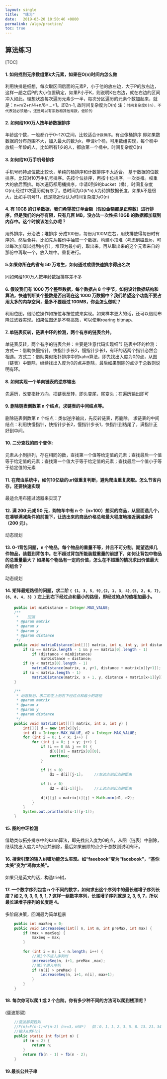 ```yaml
---
layout: single
title:  "练习"
date:   2019-03-20 10:50:46 +0800
permalink: /algo/practice/
toc: true
---
```

## 算法练习
[TOC]


#### 1. 如何找到无序数组第k大元素，如果在O(n)时间内怎么做
利用快排是细想，每次取区间后面的元素P，小于他的放左边，大于P的放右边，这样一趟之后P的大小位置确定，如果P小于K，则说明K在右边，就在右边的区间冲入如此。理想状态每次遍历元素少一半，每次分区遍历的元素个数加起来，就是：n+n/2+n/4+n/8+…+1。即2n-1, 故时间复杂度为O(n)
注：`时间复杂度O(n)，不代表就必须是n，还是可以有系数和其他常数，低阶的`

#### 2. 如何给100万人按年龄数据排序
年龄这个数，一般都介于0~120之间，比较适合`计数排序`。有点像桶排序
即如果数数据的分布范围不大，加入最大的数为k，申请k个桶，可用数组实现，每个桶中放统一年龄的人，比如所有1岁的人，都放第一个桶中。时间复杂度O(n)

#### 3. 如何给10万手机号排序
手机号码特点位数比较长，单纯的桶排序和计数排序不太适合。
基于数据的位数排序。比较对10万手机号排序。先按个位排序，再按十位排序，一次类推。权重大的放后面排。每次遍历都用桶排序，申请0到9的bucket（桶），时间复杂度O(n);经过11次遍历就有序了。总时间为O(k*n),k为待排数据长度，如果k不是很大，比如手机号11，还是能近似认为时间复杂度为O(n)

#### 4. 有 10GB 的订单数据，我们希望按订单金额（假设金额都是正整数）进行排序，但是我们的内存有限，只有几百 MB，没办法一次性把 10GB 的数据都加载到内存中。这个时候该怎么办呢？
用外排序，分治法；堆排序
分成100份，每份月100M左右，用快排使得每份时有序的。然后合并，比如先从每份中抽取一个数据，构建小顶堆（考虑到磁盘io，可以每次加载以批到内存），堆顶为最小的，取出来，再从取出来的这个元素来自的那份中再取一个，放入堆中。重复进行。

#### 5.如果你所在的省有 50 万考生，如何通过成绩快速排序得出名次
同如何给100万人按年龄数据排序差不多

#### 6. 假设我们有 1000 万个整型数据，每个数据占 8 个字节，如何设计数据结构和算法，快速判断某个整数是否出现在这 1000 万数据中？我们希望这个功能不要占用太多的内存空间，最多不要超过 100MB，你会怎么做呢？
利用位图，借助位操作如按位与按位或来实现。如果样本更大的话，还可以借助布隆过滤器实现。如果位图还是不够高效，可以使用roaring bitmap。

#### 7. 单链表反转，链表中环的检测，两个有序的链表合并。
单链表反转，两个有序的链表合并：主要是注意代码实现细节
链表中环的检测：方式一：借助快慢指针，快指针步长2，慢指针步长1，有环的话两个指针必然会相遇。方式二：借助类似拓扑排序中的kahn算法，即先找出入度为0的点，从图（链表）中删除，继续找出入度为0的点并删除，最后如果删除的点少于总数则说明有环。

#### 8. 如何实现一个单向链表的逆序输出
先遍历，改变指针方向，把链表反转，即头变尾，尾变头；在遍历输出即可

#### 9. 删除链表倒数第 n 个结点，求链表的中间结点等。
删除链表倒数第 n 个结点：类似逆序输出，先反转链表，再删除。
求链表的中间结点：利用快慢指针，快指针步长2，慢指针步长1，快指针到结尾了，满指针正好到中间。

#### 10. 二分查找的四个变体:
元素从小到排列，存在相同的数，查找第一个值等给定值的元素；查找最后一个值等于给定值的元素；查找第一个值大于等于给定值的元素；查找最后一个值小于等于给定值的元素

#### 11. 在爬虫系统中，如何10亿级的url做重复判断，避免爬虫重复爬取。怎么节省内存，还要快速实现
最适合用布隆过滤器来实现了

#### 12. 满 200 元减 50 元，购物车中有 n 个（n>100）想买的商品，从里面选几个，在凑够满减条件的前提下，让选出来的商品价格总和最大程度地接近满减条件（200 元）。
动态规划

#### 13. 0-1背包问题，n 个物品，每个物品的重量不等，并且不可分割。期望选择几件物品，装载到背包中。在不超过背包所能装载重量的前提下，如何让背包中物品的总重量最大？ 如果每个物品有一定的价值，怎么在不超重的情况求出价值最大的组合？
动态规划

#### 14. 矩阵最短路径的问题，求二阶 `{ {1, 3, 5, 9},{2, 1, 3, 4},{5, 2, 6, 7},{6, 8, 4, 3} }` 左上到右下经过点和最小的路径，即经过的点的值相加最小。
```java
	public int minDistance = Integer.MAX_VALUE;
	/**
	 *    回溯
	 * @param matrix
	 * @param x
	 * @param y
	 * @param distance
	 */
	public void matrixDistance(int[][] matrix, int x, int y, int distance) {
		if (x == matrix.length - 1 && y == matrix[0].length - 1)
			if (distance < minDistance)
				minDistance = distance;
		if (y < matrix[0].length - 1)
			matrixDistance(matrix, x, y+1, distance + matrix[x][y+1]);
		if (x < matrix.length - 1)
			matrixDistance(matrix, x + 1, y, distance + matrix[x+1][y]);
	}

	/**
	 * 动态规划，求二阶左上到右下经过点和最小的路径
	 * @param matrix
	 * @param x
	 * @param y
	 * @param distance
	 */
	public void matrixD(int[][] matrix, int x, int y) {
		int[][] d = new int[x][y];
		int d1 = Integer.MAX_VALUE, d2 = Integer.MAX_VALUE;
		for (int i = 0; i < x; i++) {
			for (int j = 0; j < y; j++) {
				if (i == 0 && j == 0) {
					d[0][0] = matrix[0][0];
					continue;
				}
				
				if (j > 0)
					d1 = d[i][j-1];  	//左边点到起点的距离
				
				if (i > 0)
					d2 = d[i-1][j];		//上边点到起点的距离
				
				d[i][j] = matrix[i][j] + Math.min(d1, d2);
			}
		}
		System.out.println(d[x-1][y-1]);
	}
```

#### 15. 图的中环检测
借助类似拓扑排序中的kahn算法，即先找出入度为0的点，从图（链表）中删除，继续找出入度为0的点并删除，最后如果删除的点少于总数则说明有环。

#### 16. 搜索引擎的输入纠错功能怎么实现。如“faeebook”变为“facebook”，“基你太美”变为“鸡你太美”。
如果只是英文的话，构造trie树，

#### 17. 一个数字序列包含 n 个不同的数字，如何求出这个序列中的最长递增子序列长度？如 2, 9, 3, 6, 5, 1, 7 这样一组数字序列，长递增子序列就是 2, 3, 5, 7，所以最长递增子序列的长度是 4。
多阶段决策，回溯最为简单粗暴
```java
	public int maxSeq = 0;
	public void increaseSeq(int[] n, int m, int preMax, int max) {
		if (max > maxSeq) {
			maxSeq = max;
		}
		
		for (int i = m; i < n.length; i++) {
			//第i个不进入序列时
			increaseSeq(n, i+1, preMax ,max);
			//第i个进入序列
			if (n[i] > preMax) {
				increaseSeq(n, i+1, n[i], max+1);
			}
		}
	}
```

#### 18. 每次你可以爬 1 或 2 个台阶。你有多少种不同的方法可以爬到楼顶呢？
(斐波那契)
```java
	//斐波那契数列
	//F(n)=F(n-1)+F(n-2)（n>=3，n∈N*）  如：0、1、1、2、3、5、8、13、21、34、……
	//输入n求F(n)
	public static int fb(int n) {
		if (n < 2) {
			return n;
		}
		return fb(n - 1) + fb(n - 2);
	}
```

#### 19.最长公共子串


